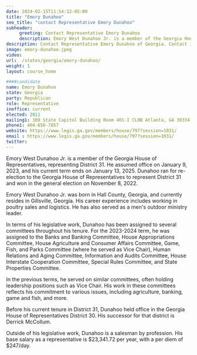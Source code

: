 ```yaml
---
date: 2024-02-15T11:54:12-05:00
title: "Emory Dunahoo"
seo_title: "contact Representative Emory Dunahoo"
subheader:
     greeting: Contact Representative Emory Dunahoo
     description: Emory West Dunahoo Jr. is a member of the Georgia House of Representatives, representing District 31. He assumed office on January 9, 2023, and his current term ends on January 13, 2025. Dunahoo ran for re-election to the Georgia House of Representatives to represent District 31 and won in the general election on November 8, 2022.
description: Contact Representative Emory Dunahoo of Georgia. Contact information for Emory Dunahoo includes email address, phone number, and mailing address.
image: emory-dunahoo.jpeg
video:
url:  /states/georgia/emory-dunahoo/
weight: 1
layout: course_home

####candidate
name: Emory Dunahoo
state: Georgia
party: Republican
role: Representative
inoffice: current
elected: 2011
mailing1: 309 State Capitol Building Room 401-I CLOB Atlanta, GA 30334
phone1: 404-656-7857
website: https://www.legis.ga.gov/members/house/797?session=1031/
email : https://www.legis.ga.gov/members/house/797?session=1031/
twitter:
---
```


Emory West Dunahoo Jr. is a member of the Georgia House of Representatives, representing District 31. He assumed office on January 9, 2023, and his current term ends on January 13, 2025. Dunahoo ran for re-election to the Georgia House of Representatives to represent District 31 and won in the general election on November 8, 2022.

Emory West Dunahoo Jr. was born in Hall County, Georgia, and currently resides in Gillsville, Georgia. His career experience includes working in poultry sales and logistics. He has also served as a men's outdoor ministry leader.

In terms of his legislative work, Dunahoo has been assigned to several committees throughout his tenure. For the 2023-2024 term, he was assigned to the Banks and Banking Committee, House Appropriations Committee, House Agriculture and Consumer Affairs Committee, Game, Fish, and Parks Committee (where he served as Vice Chair), Human Relations and Aging Committee, Information and Audits Committee, House Interstate Cooperation Committee, Special Rules Committee, and State Properties Committee.

In the previous terms, he served on similar committees, often holding leadership positions such as Vice Chair. His work in these committees reflects his commitment to various issues, including agriculture, banking, game and fish, and more.

Before his current tenure in District 31, Dunahoo held office in the Georgia House of Representatives District 30. His successor for that district is Derrick McCollum.

Outside of his legislative work, Dunahoo is a salesman by profession. His base salary as a representative is $23,341.72 per year, with a per diem of $247/day.
